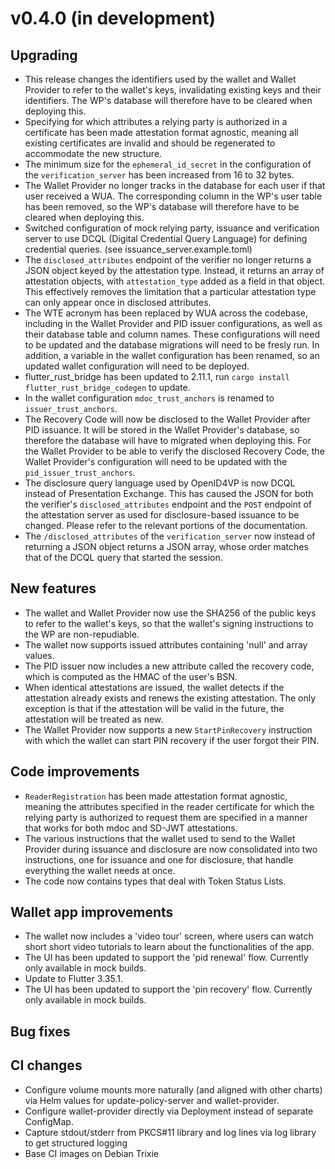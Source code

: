 # v0.4.0 (in development)

## Upgrading

- This release changes the identifiers used by the wallet and Wallet Provider to
  refer to the wallet's keys, invalidating existing keys and their identifiers.
  The WP's database will therefore have to be cleared when deploying this.
- Specifying for which attributes a relying party is authorized in a certificate
  has been made attestation format agnostic, meaning all existing certificates
  are invalid and should be regenerated to accommodate the new structure.
- The minimum size for the `ephemeral_id_secret` in the configuration of the
  `verification_server` has been increased from 16 to 32 bytes.
- The Wallet Provider no longer tracks in the database for each user if that
  user received a WUA. The corresponding column in the WP's user table has been
  removed, so the WP's database will therefore have to be cleared when deploying
  this.
- Switched configuration of mock relying party, issuance and verification server
  to use DCQL (Digital Credential Query Language) for defining credential
  queries. (see issuance_server.example.toml)
- The `disclosed_attributes` endpoint of the verifier no longer returns a JSON
  object keyed by the attestation type. Instead, it returns an array of
  attestation objects, with `attestation_type` added as a field in that object.
  This effectively removes the limitation that a particular attestation type can
  only appear once in disclosed attributes.
- The WTE acronym has been replaced by WUA across the codebase, including in the
  Wallet Provider and PID issuer configurations, as well as their database table
  and column names. These configurations will need to be updated and the
  database migrations will need to be fresly run. In addition, a variable in the
  wallet configuration has been renamed, so an updated wallet configuration will
  need to be deployed.
- flutter_rust_bridge has been updated to 2.11.1, run
  `cargo install flutter_rust_bridge_codegen` to update.
- In the wallet configuration `mdoc_trust_anchors` is renamed to
  `issuer_trust_anchors`.
- The Recovery Code will now be disclosed to the Wallet Provider after PID
  issuance. It will be stored in the Wallet Provider's database, so therefore
  the database will have to migrated when deploying this. For the Wallet
  Provider to be able to verify the disclosed Recovery Code, the Wallet
  Provider's configuration will need to be updated with the
  `pid_issuer_trust_anchors`.
- The disclosure query language used by OpenID4VP is now DCQL instead of
  Presentation Exchange. This has caused the JSON for both the verifier's
  `disclosed_attributes` endpoint and the `POST` endpoint of the attestation
  server as used for disclosure-based issuance to be changed. Please refer to
  the relevant portions of the documentation.
- The `/disclosed_attributes` of the `verification_server` now instead of
  returning a JSON object returns a JSON array, whose order matches that of the
  DCQL query that started the session.

## New features

- The wallet and Wallet Provider now use the SHA256 of the public keys to refer
  to the wallet's keys, so that the wallet's signing instructions to the WP are
  non-repudiable.
- The wallet now supports issued attributes containing 'null' and array values.
- The PID issuer now includes a new attribute called the recovery code, which is
  computed as the HMAC of the user's BSN.
- When identical attestations are issued, the wallet detects if the attestation
  already exists and renews the existing attestation. The only exception is that
  if the attestation will be valid in the future, the attestation will be
  treated as new.
- The Wallet Provider now supports a new `StartPinRecovery` instruction with
  which the wallet can start PIN recovery if the user forgot their PIN.

## Code improvements

- `ReaderRegistration` has been made attestation format agnostic, meaning the
  attributes specified in the reader certificate for which the relying party is
  authorized to request them are specified in a manner that works for both mdoc
  and SD-JWT attestations.
- The various instructions that the wallet used to send to the Wallet Provider
  during issuance and disclosure are now consolidated into two instructions, one
  for issuance and one for disclosure, that handle everything the wallet needs
  at once.
- The code now contains types that deal with Token Status Lists.

## Wallet app improvements

- The wallet now includes a 'video tour' screen, where users can watch short
  short video tutorials to learn about the functionalities of the app.
- The UI has been updated to support the 'pid renewal' flow. Currently only
  available in mock builds.
- Update to Flutter 3.35.1.
- The UI has been updated to support the 'pin recovery' flow. Currently only
  available in mock builds.

## Bug fixes

## CI changes

- Configure volume mounts more naturally (and aligned with other charts) via
  Helm values for update-policy-server and wallet-provider.
- Configure wallet-provider directly via Deployment instead of separate
  ConfigMap.
- Capture stdout/stderr from PKCS#11 library and log lines via log library to
  get structured logging
- Base CI images on Debian Trixie
